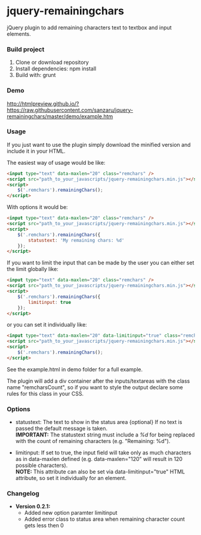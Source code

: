 # jquery-remainingchars

jQuery plugin to add remaining characters text to textbox and input elements. 

### Build project
1. Clone or download repository
1. Install dependencies: npm install
2. Build with: grunt

### Demo
http://htmlpreview.github.io/?https://raw.githubusercontent.com/sanzaru/jquery-remainingchars/master/demo/example.htm

### Usage

If you just want to use the plugin simply download the minified version and include it in your HTML.

The easiest way of usage would be like:

```html
<input type="text" data-maxlen="20" class="remchars" />
<script src="path_to_your_javascripts/jquery-remainingchars.min.js"></script>
<script>
    $('.remchars').remainingChars();
</script>
```

With options it would be:

```html
<input type="text" data-maxlen="20" class="remchars" />
<script src="path_to_your_javascripts/jquery-remainingchars.min.js"></script>
<script>
    $('.remchars').remainingChars({
        statustext: 'My remaining chars: %d'
    });
</script>
```

If you want to limit the input that can be made by the user you can either set the limit globally like:

```html
<input type="text" data-maxlen="20" class="remchars" />
<script src="path_to_your_javascripts/jquery-remainingchars.min.js"></script>
<script>
    $('.remchars').remainingChars({
        limitinput: true
    });
</script>
```
or you can set it individually like:

```html
<input type="text" data-maxlen="20" data-limitinput="true" class="remchars"  />
<script src="path_to_your_javascripts/jquery-remainingchars.min.js"></script>
<script>
    $('.remchars').remainingChars();
</script>
```

See the example.html in demo folder for a full example.

The plugin will add a div container after the inputs/textareas with the class name "remcharsCount", so if you want to
style the output declare some rules for this class in your CSS.

### Options
* statustext: The text to show in the status area {optional} If no text is passed the default message is taken.  
**IMPORTANT:** The statustext string must include a *%d* for being replaced with the count of remaining characters (e.g. "Remaining: %d").

* limitinput: If set to true, the input field will take only as much characters as in data-maxlen defined (e.g. data-maxlen="120" will result in 120 possible characters).  
**NOTE:** This attribute can also be set via data-limitinput="true" HTML attribute, so set it individually for an element.

### Changelog

* **Version 0.2.1:**
	* Added new option paramter limitinput
	* Added error class to status area when remaining character count gets less then 0

